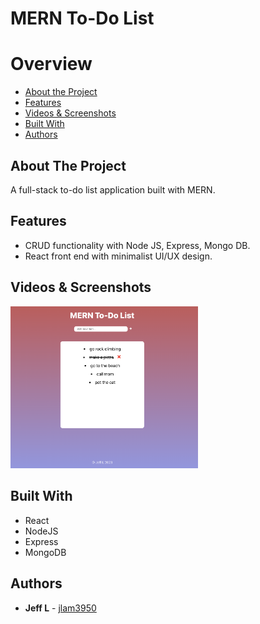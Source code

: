 <h1> MERN To-Do List </h1>

# Overview
- [About the Project](#about-the-project)
- [Features](#features)
- [Videos & Screenshots](#videos-and-screenshots)
- [Built With](#built-with)
- [Authors](#authors)

## About The Project

A full-stack to-do list application built with MERN.

## Features
- CRUD functionality with Node JS, Express, Mongo DB. 
- React front end with minimalist UI/UX design. 
## Videos & Screenshots

<img class = 'readme' src="./client/src/images/screenshot1.jpg" width="300px" margin='2rem'>

## Built With 
* React
* NodeJS
* Express
* MongoDB 
## Authors
- **Jeff L** - [jlam3950](https://github.com/jlam3950)
